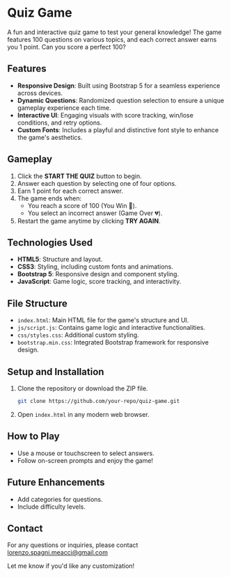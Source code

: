# Quiz Game

A fun and interactive quiz game to test your general knowledge! The game features 100 questions on various topics, and each correct answer earns you 1 point. Can you score a perfect 100?

## Features

-   **Responsive Design**: Built using Bootstrap 5 for a seamless experience across devices.
-   **Dynamic Questions**: Randomized question selection to ensure a unique gameplay experience each time.
-   **Interactive UI**: Engaging visuals with score tracking, win/lose conditions, and retry options.
-   **Custom Fonts**: Includes a playful and distinctive font style to enhance the game's aesthetics.

## Gameplay

1.  Click the **START THE QUIZ** button to begin.
2.  Answer each question by selecting one of four options.
3.  Earn 1 point for each correct answer.
4.  The game ends when:
    -   You reach a score of 100 (You Win 🎉).
    -   You select an incorrect answer (Game Over 💔).
5.  Restart the game anytime by clicking **TRY AGAIN**.

## Technologies Used

-   **HTML5**: Structure and layout.
-   **CSS3**: Styling, including custom fonts and animations.
-   **Bootstrap 5**: Responsive design and component styling.
-   **JavaScript**: Game logic, score tracking, and interactivity.

## File Structure

-   `index.html`: Main HTML file for the game's structure and UI.
-   `js/script.js`: Contains game logic and interactive functionalities.
-   `css/styles.css`: Additional custom styling.
-   `bootstrap.min.css`: Integrated Bootstrap framework for responsive design.

## Setup and Installation

1.  Clone the repository or download the ZIP file.
    
    ```bash
    git clone https://github.com/your-repo/quiz-game.git
    ```
    
2.  Open `index.html` in any modern web browser.

## How to Play

-   Use a mouse or touchscreen to select answers.
-   Follow on-screen prompts and enjoy the game!

## Future Enhancements

-   Add categories for questions.
-   Include difficulty levels.


## Contact

For any questions or inquiries, please contact lorenzo.spagni.meacci@gmail.com

Let me know if you'd like any customization!
